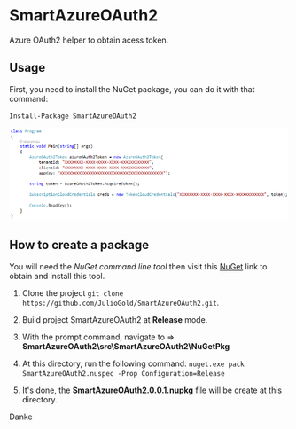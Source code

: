 # SmartAzureOAuth2  
Azure OAuth2 helper to obtain acess token.  
  
## Usage  
  
First, you need to install the NuGet package, you can do it with that command:  
```
Install-Package SmartAzureOAuth2  
```
  
![](./assets/AzureOAuthToken2.png)  

## How to create a package  
  
You will need the *NuGet command line tool* then visit this [NuGet](https://docs.nuget.org/consume/command-line-reference) link to obtain and install this tool.  
  
1) Clone the project `git clone https://github.com/JulioGold/SmartAzureOAuth2.git`.  
  
2) Build project SmartAzureOAuth2 at **Release** mode.  
  
3) With the prompt command, navigate to => **SmartAzureOAuth2\src\SmartAzureOAuth2\NuGetPkg**  
  
4) At this directory, run the following command: `nuget.exe pack SmartAzureOAuth2.nuspec -Prop Configuration=Release`  
  
5) It's done, the **SmartAzureOAuth2.0.0.1.nupkg** file will be create at this directory.  
  
Danke 
  